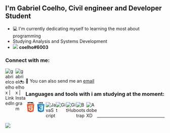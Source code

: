 ## I'm Gabriel Coelho, Civil engineer and Developer Student

- 💻 I'm currently dedicating myself to learning the most about programming
- Studying Analysis and Systems Development
- <img width="20px" src="https://i.ibb.co/WvyBdTt/kisspng-discord-logo-computer-servers-download-5b305fe98e08f7-2183982315298969375818.png"/> **coelho#6003**

### Connect with me:

[<img align="left" alt="gabrielcoelhox | LinkedIn" width="32px" src="https://cdn.jsdelivr.net/npm/simple-icons@v3/icons/linkedin.svg" />][linkedin]

[<img align="left" alt="gabrielcoelhox | Instagram" width="32px" src="https://cdn.jsdelivr.net/npm/simple-icons@v3/icons/instagram.svg" />][instagram] <br>

- 📧 You can also send me an [email](mailto:gabriel.coelhox@gmail.com)

### Languages and tools with i am studying at the moment:

<img align="left" alt="HTML5" width="32px" src="https://raw.githubusercontent.com/github/explore/80688e429a7d4ef2fca1e82350fe8e3517d3494d/topics/html/html.png"/>
<img align="left" alt="CSS3" width="32px" src="https://raw.githubusercontent.com/github/explore/80688e429a7d4ef2fca1e82350fe8e3517d3494d/topics/css/css.png">
<img align="left" alt="JavaScript" width="32px" src="https://raw.githubusercontent.com/jmnote/z-icons/master/svg/javascript.svg"/>
<img align="left" alt="Git" width="32px" src="https://raw.githubusercontent.com/jmnote/z-icons/master/svg/git.svg"/>
<img align="left" alt="GitHub" width="32px" src="https://raw.githubusercontent.com/jmnote/z-icons/master/svg/github.svg"/>
<img align="left" alt="Bootstrap" width="32px" src="https://raw.githubusercontent.com/jmnote/z-icons/master/svg/bootstrap.svg"/>
<img align="left" alt="Adobe XD" width="34px" src="https://cdn.worldvectorlogo.com/logos/adobe-xd.svg"/>

<br />
<br />

---

<img align="center" src="https://github-readme-stats.vercel.app/api/top-langs/?username=gabrielcoelhox&layout=compact&theme=react" />

[instagram]: https://instagram.com/gabrielcoelhox
[linkedin]: https://linkedin.com/in/gabrielcoelhox
